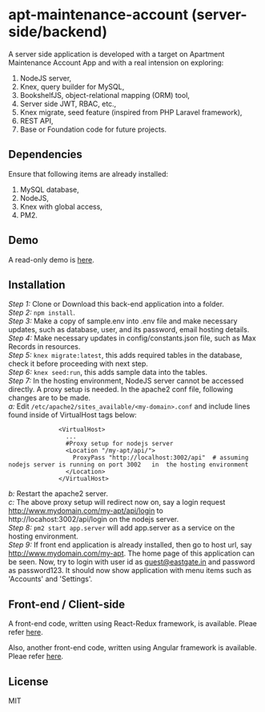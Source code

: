 # apt-maintenance-account (server-side/backend)  
A server side application is developed with a target on Apartment Maintenance Account App and with a real intension on exploring:  
1. NodeJS server,  
2. Knex, query builder for MySQL,  
3. BookshelfJS, object-relational mapping (ORM) tool,  
4. Server side JWT, RBAC, etc.,  
5. Knex migrate, seed feature (inspired from PHP Laravel framework),  
6. REST API,  
7. Base or Foundation code for future projects.  

## Dependencies  
Ensure that following items are already installed:  
1. MySQL database,  
2. NodeJS,  
3. Knex with global access,  
4. PM2.  

## Demo  
A read-only demo is [here](http://eastgate.in/apt-maint-acct-demo).  


## Installation   
_Step 1:_  Clone or Download this back-end application into a folder.  
_Step 2:_  `npm install`.  
_Step 3:_  Make a copy of sample.env into .env file and make necessary updates, such as database, user, and its password, email hosting details.  
_Step 4:_  Make necessary updates in config/constants.json file, such as Max Records in resources.  
_Step 5:_  `knex migrate:latest`, this adds required tables in the database, check it before proceeding with next step.  
_Step 6:_  `knex seed:run`, this adds sample data into the tables.  
_Step 7:_  In the hosting environment, NodeJS server cannot be accessed directly.  A proxy setup is needed.  In the apache2 conf file, following changes are to be made.  
  _a:_  Edit `/etc/apache2/sites_available/<my-domain>.conf` and include lines found inside of VirtualHost tags below:  
```
              <VirtualHost>  
                ...  
                #Proxy setup for nodejs server  
                <Location "/my-apt/api/">  
                  ProxyPass "http://localhost:3002/api"  # assuming nodejs server is running on port 3002   in  the hosting environment  
                </Location>  
              </VirtualHost>
```
  _b:_   Restart the apache2 server.  
  _c:_   The above proxy setup will redirect now on, say a login request http://www.mydomain.com/my-apt/api/login to http://locahost:3002/api/login on the nodejs server.  
_Step 8:_  `pm2 start app.server` will add app.server as a service on the hosting environment.  
_Step 9:_  If front end application is already installed, then go to host url, say http://www.mydomain.com/my-apt.  The home page of this application can be seen.  Now, try to login with user id as guest@eastgate.in and password as password123.  It should now show application with menu items such as 'Accounts' and 'Settings'.  

## Front-end / Client-side  
A front-end code, written using React-Redux framework, is available.  Pleae refer  [here](https://github.com/mohankumaranna/apt-maint-react).    

Also, another front-end code, written using Angular framework is available.  Pleae refer  [here](https://github.com/mohankumaranna/apt-maintenance-account).    


## License  
MIT  
